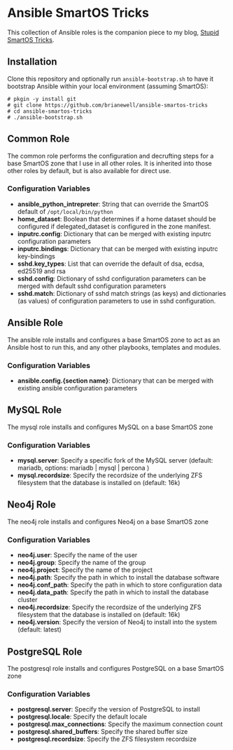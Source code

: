 # Ansible SmartOS Tricks

This collection of Ansible roles is the companion piece to my blog, [Stupid SmartOS Tricks](https://blog.brianewell.com/).

## Installation

Clone this repository and optionally run `ansible-bootstrap.sh` to have it bootstrap Ansible within your local environment (assuming SmartOS):

```
# pkgin -y install git
# git clone https://github.com/brianewell/ansible-smartos-tricks
# cd ansible-smartos-tricks
# ./ansible-bootstrap.sh
```

## Common Role

The common role performs the configuration and decrufting steps for a base SmartOS zone that I use in all other roles.  It is inherited into those other roles by default, but is also available for direct use.

### Configuration Variables

* **ansible_python_intrepreter**: String that can override the SmartOS default of `/opt/local/bin/python`
* **home_dataset**: Boolean that determines if a home dataset should be configured if delegated_dataset is configured in the zone manifest.
* **inputrc.config**: Dictionary that can be merged with existing inputrc configuration parameters
* **inputrc.bindings**: Dictionary that can be merged with existing inputrc key-bindings
* **sshd.key_types**: List that can override the default of dsa, ecdsa, ed25519 and rsa
* **sshd.config**: Dictionary of sshd configuration parameters can be merged with default sshd configuration parameters
* **sshd.match**: Dictionary of sshd match strings (as keys) and dictionaries (as values) of configuration parameters to use in sshd configuration.

## Ansible Role

The ansible role installs and configures a base SmartOS zone to act as an Ansible host to run this, and any other playbooks, templates and modules.

### Configuration Variables

* **ansible.config.{section name}**: Dictionary that can be merged with existing ansible configuration parameters

## MySQL Role

The mysql role installs and configures MySQL on a base SmartOS zone

### Configuration Variables

* **mysql.server**: Specify a specific fork of the MySQL server (default: mariadb, options: mariadb | mysql | percona )
* **mysql.recordsize**: Specify the recordsize of the underlying ZFS filesystem that the database is installed on (default: 16k)

## Neo4j Role

The neo4j role installs and configures Neo4j on a base SmartOS zone

### Configuration Variables

* **neo4j.user**: Specify the name of the user
* **neo4j.group**: Specify the name of the group
* **neo4j.project**: Specify the name of the project
* **neo4j.path**: Specify the path in which to install the database software
* **neo4j.conf_path**: Specify the path in which to store configuration data
* **neo4j.data_path**: Specify the path in which to install the database cluster
* **neo4j.recordsize**: Specify the recordsize of the underlying ZFS filesystem that the database is installed on (default: 16k)
* **neo4j.version**: Specify the version of Neo4j to install into the system (default: latest)

## PostgreSQL Role

The postgresql role installs and configures PostgreSQL on a base SmartOS zone

### Configuration Variables

* **postgresql.server**: Specify the version of PostgreSQL to install
* **postgresql.locale**: Specify the default locale
* **postgresql.max_connections**: Specify the maximum connection count
* **postgresql.shared_buffers**: Specify the shared buffer size
* **postgresql.recordsize**: Specify the ZFS filesystem recordsize
